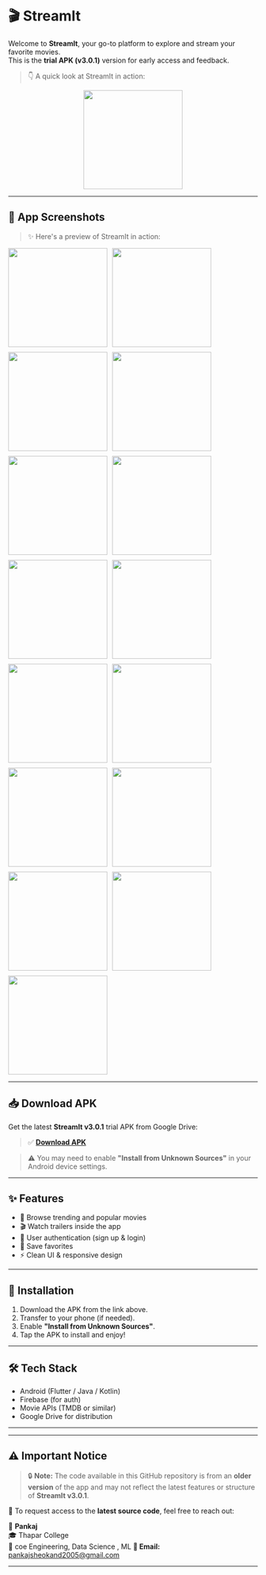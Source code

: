# 🎬 StreamIt

Welcome to **StreamIt**, your go-to platform to explore and stream your favorite movies.  
This is the **trial APK (v3.0.1)** version for early access and feedback.
> 👇 A quick look at StreamIt in action:
<p align="center">
  <img src="release/Sample%20photos/sample.gif" width="200"/>
</p>

---

## 📱 App Screenshots

> ✨ Here's a preview of StreamIt in action:

<div style="display: flex; flex-wrap: wrap; gap: 10px;">
  <img src="release/Sample photos/1.jpg" width="200"/>
  <img src="release/Sample photos/2.jpg" width="200"/>
  <img src="release/Sample photos/3.jpg" width="200"/>
  <img src="release/Sample photos/4.jpg" width="200"/>
  <img src="release/Sample photos/5.jpg" width="200"/>
  <img src="release/Sample photos/6.jpg" width="200"/>
  <img src="release/Sample photos/7.jpg" width="200"/>
  <img src="release/Sample photos/8.jpg" width="200"/>
  <img src="release/Sample photos/9.jpg" width="200"/>
  <img src="release/Sample photos/10.jpg" width="200"/>
  <img src="release/Sample photos/11.jpg" width="200"/>
  <img src="release/Sample photos/12.jpg" width="200"/>
  <img src="release/Sample photos/13.jpg" width="200"/>
  <img src="release/Sample photos/14.jpg" width="200"/>
  <img src="release/Sample photos/15.jpg" width="200"/>
</div>

---

## 📥 Download APK

Get the latest **StreamIt v3.0.1** trial APK from Google Drive:

> ✅ [**Download APK**](https://drive.google.com/file/d/1buIZH2bOD1ptokXaISvFa627SDvJ2wqM/view?usp=drivesdk)

> ⚠️ You may need to enable **"Install from Unknown Sources"** in your Android device settings.

---

## ✨ Features

- 🔎 Browse trending and popular movies
- 🎬 Watch trailers inside the app
- 🔐 User authentication (sign up & login)
- 📁 Save favorites
- ⚡ Clean UI & responsive design

---

## 🚀 Installation

1. Download the APK from the link above.
2. Transfer to your phone (if needed).
3. Enable **"Install from Unknown Sources"**.
4. Tap the APK to install and enjoy!

---

## 🛠️ Tech Stack

- Android (Flutter / Java / Kotlin)
- Firebase (for auth)
- Movie APIs (TMDB or similar)
- Google Drive for distribution

---
---

## ⚠️ Important Notice

> 🔒 **Note:** The code available in this GitHub repository is from an **older version** of the app and may not reflect the latest features or structure of **StreamIt v3.0.1**.

📩 To request access to the **latest source code**, feel free to reach out:

👤 **Pankaj**  
🎓 Thapar College  
📌 coe Engineering, Data Science , ML
**📧 Email:** pankajsheokand2005@gmail.com

---


